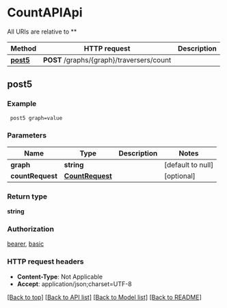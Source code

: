 # CountAPIApi

All URIs are relative to **

Method | HTTP request | Description
------------- | ------------- | -------------
[**post5**](CountAPIApi.md#post5) | **POST** /graphs/{graph}/traversers/count | 



## post5



### Example

```bash
 post5 graph=value
```

### Parameters


Name | Type | Description  | Notes
------------- | ------------- | ------------- | -------------
 **graph** | **string** |  | [default to null]
 **countRequest** | [**CountRequest**](CountRequest.md) |  | [optional]

### Return type

**string**

### Authorization

[bearer](../README.md#bearer), [basic](../README.md#basic)

### HTTP request headers

- **Content-Type**: Not Applicable
- **Accept**: application/json;charset=UTF-8

[[Back to top]](#) [[Back to API list]](../README.md#documentation-for-api-endpoints) [[Back to Model list]](../README.md#documentation-for-models) [[Back to README]](../README.md)

